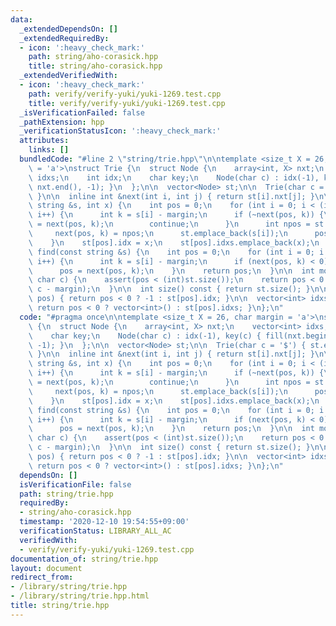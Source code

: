 ```yaml
---
data:
  _extendedDependsOn: []
  _extendedRequiredBy:
  - icon: ':heavy_check_mark:'
    path: string/aho-corasick.hpp
    title: string/aho-corasick.hpp
  _extendedVerifiedWith:
  - icon: ':heavy_check_mark:'
    path: verify/verify-yuki/yuki-1269.test.cpp
    title: verify/verify-yuki/yuki-1269.test.cpp
  _isVerificationFailed: false
  _pathExtension: hpp
  _verificationStatusIcon: ':heavy_check_mark:'
  attributes:
    links: []
  bundledCode: "#line 2 \"string/trie.hpp\"\n\ntemplate <size_t X = 26, char margin\
    \ = 'a'>\nstruct Trie {\n  struct Node {\n    array<int, X> nxt;\n    vector<int>\
    \ idxs;\n    int idx;\n    char key;\n    Node(char c) : idx(-1), key(c) { fill(nxt.begin(),\
    \ nxt.end(), -1); }\n  };\n\n  vector<Node> st;\n\n  Trie(char c = '$') { st.emplace_back(c);\
    \ }\n\n  inline int &next(int i, int j) { return st[i].nxt[j]; }\n\n  void add(const\
    \ string &s, int x) {\n    int pos = 0;\n    for (int i = 0; i < (int)s.size();\
    \ i++) {\n      int k = s[i] - margin;\n      if (~next(pos, k)) {\n        pos\
    \ = next(pos, k);\n        continue;\n      }\n      int npos = st.size();\n \
    \     next(pos, k) = npos;\n      st.emplace_back(s[i]);\n      pos = npos;\n\
    \    }\n    st[pos].idx = x;\n    st[pos].idxs.emplace_back(x);\n  }\n\n  int\
    \ find(const string &s) {\n    int pos = 0;\n    for (int i = 0; i < (int)s.size();\
    \ i++) {\n      int k = s[i] - margin;\n      if (next(pos, k) < 0) return -1;\n\
    \      pos = next(pos, k);\n    }\n    return pos;\n  }\n\n  int move(int pos,\
    \ char c) {\n    assert(pos < (int)st.size());\n    return pos < 0 ? -1 : next(pos,\
    \ c - margin);\n  }\n\n  int size() const { return st.size(); }\n\n  int idx(int\
    \ pos) { return pos < 0 ? -1 : st[pos].idx; }\n\n  vector<int> idxs(int pos) {\
    \ return pos < 0 ? vector<int>() : st[pos].idxs; }\n};\n"
  code: "#pragma once\n\ntemplate <size_t X = 26, char margin = 'a'>\nstruct Trie\
    \ {\n  struct Node {\n    array<int, X> nxt;\n    vector<int> idxs;\n    int idx;\n\
    \    char key;\n    Node(char c) : idx(-1), key(c) { fill(nxt.begin(), nxt.end(),\
    \ -1); }\n  };\n\n  vector<Node> st;\n\n  Trie(char c = '$') { st.emplace_back(c);\
    \ }\n\n  inline int &next(int i, int j) { return st[i].nxt[j]; }\n\n  void add(const\
    \ string &s, int x) {\n    int pos = 0;\n    for (int i = 0; i < (int)s.size();\
    \ i++) {\n      int k = s[i] - margin;\n      if (~next(pos, k)) {\n        pos\
    \ = next(pos, k);\n        continue;\n      }\n      int npos = st.size();\n \
    \     next(pos, k) = npos;\n      st.emplace_back(s[i]);\n      pos = npos;\n\
    \    }\n    st[pos].idx = x;\n    st[pos].idxs.emplace_back(x);\n  }\n\n  int\
    \ find(const string &s) {\n    int pos = 0;\n    for (int i = 0; i < (int)s.size();\
    \ i++) {\n      int k = s[i] - margin;\n      if (next(pos, k) < 0) return -1;\n\
    \      pos = next(pos, k);\n    }\n    return pos;\n  }\n\n  int move(int pos,\
    \ char c) {\n    assert(pos < (int)st.size());\n    return pos < 0 ? -1 : next(pos,\
    \ c - margin);\n  }\n\n  int size() const { return st.size(); }\n\n  int idx(int\
    \ pos) { return pos < 0 ? -1 : st[pos].idx; }\n\n  vector<int> idxs(int pos) {\
    \ return pos < 0 ? vector<int>() : st[pos].idxs; }\n};\n"
  dependsOn: []
  isVerificationFile: false
  path: string/trie.hpp
  requiredBy:
  - string/aho-corasick.hpp
  timestamp: '2020-12-10 19:54:55+09:00'
  verificationStatus: LIBRARY_ALL_AC
  verifiedWith:
  - verify/verify-yuki/yuki-1269.test.cpp
documentation_of: string/trie.hpp
layout: document
redirect_from:
- /library/string/trie.hpp
- /library/string/trie.hpp.html
title: string/trie.hpp
---
```

